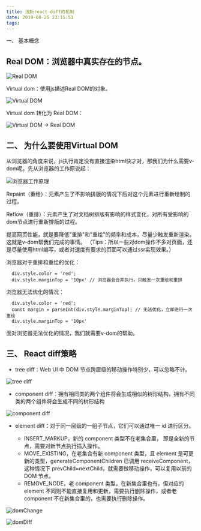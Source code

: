 ```yaml
---
title: 浅析react diff的机制
date: 2019-08-25 23:15:51
tags:
---
```


一、 基本概念

## Real DOM：浏览器中真实存在的节点。

![Real DOM](https://raw.githubusercontent.com/Renascence/Renascence.github.io/hexo/source/_posts/img/RealDom.png)

Virtual dom：使用js描述Real DOM的对象。

![Virtual DOM](https://raw.githubusercontent.com/Renascence/Renascence.github.io/hexo/source/_posts/img/VirtualDom.png)

Virtual dom 转化为 Real DOM：

![Virtual DOM -> Real DOM](https://raw.githubusercontent.com/Renascence/Renascence.github.io/hexo/source/_posts/img/v2r.png)

## 二、 为什么要使用Virtual DOM

  从浏览器的角度来说，js执行肯定没有直接渲染html快才对，那我们为什么需要v-dom呢。先从浏览器的工作原说起：

![浏览器工作原理](https://raw.githubusercontent.com/Renascence/Renascence.github.io/hexo/source/_posts/img/browser.png)


Repaint（重绘）：元素产生了不影响排版的情况下后对这个元素进行重新绘制的过程。

Reflow（重排）：元素产生了对文档树排版有影响的样式变化，对所有受影响的dom节点进行重新排版的过程。

提高网页性能，就是要降低"重排"和"重绘"的频率和成本，尽量少触发重新渲染。这就是v-dom帮我们完成的事情。
（Tips：所以一些对dom操作不多对页面，还是尽量使用html编写，或者对速度有要求的页面可以通过ssr实现效果。）

浏览器对于重排和重绘的优化：
```
  div.style.color = 'red';
  div.style.marginTop = '10px' // 浏览器会合并执行，只触发一次重绘和重排
```

浏览器无法优化的情况：
```
  div.style.color = 'red';
  const margin = parseInt(div.style.marginTop); // 无法优化，立即进行一次重绘
  div.style.marginTop = '10px'
```

面对浏览器无法优化的情况，我们就需要v-dom的帮助。

## 三、 React diff策略

- tree diff：Web UI 中 DOM 节点跨层级的移动操作特别少，可以忽略不计。

![tree diff](https://raw.githubusercontent.com/Renascence/Renascence.github.io/hexo/source/_posts/img/treeDiff.png)

- component diff：拥有相同类的两个组件将会生成相似的树形结构，拥有不同类的两个组件将会生成不同的树形结构

![component diff](https://raw.githubusercontent.com/Renascence/Renascence.github.io/hexo/source/_posts/img/componentDiff.png)

- element diff：对于同一层级的一组子节点，它们可以通过唯一 id 进行区分。

  - INSERT_MARKUP，新的 component 类型不在老集合里， 即是全新的节点，需要对新节点执行插入操作。 
  - MOVE_EXISTING，在老集合有新 component 类型，且 element 是可更新的类型，generateComponentChildren 已调用 receiveComponent，这种情况下 prevChild=nextChild，就需要做移动操作，可以复用以前的 DOM 节点。 
  - REMOVE_NODE，老 component 类型，在新集合里也有，但对应的 element 不同则不能直接复用和更新，需要执行删除操作，或者老 component 不在新集合里的，也需要执行删除操作。

![domChange](https://raw.githubusercontent.com/Renascence/Renascence.github.io/hexo/source/_posts/img/domChange.png)

![domDIff](https://raw.githubusercontent.com/Renascence/Renascence.github.io/hexo/source/_posts/img/domDIff.png)
